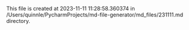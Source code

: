 This file is created at 2023-11-11 11:28:58.360374 in /Users/quinnle/PycharmProjects/md-file-generator/md_files/231111.md directory.